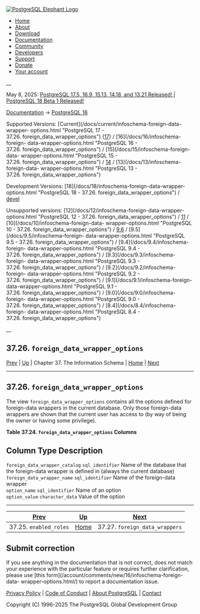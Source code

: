 [ ![PostgreSQL Elephant Logo](/media/img/about/press/elephant.png) ](/)

  * [Home](/ "Home")
  * [About](/about/ "About")
  * [Download](/download/ "Download")
  * [Documentation](/docs/ "Documentation")
  * [Community](/community/ "Community")
  * [Developers](/developer/ "Developers")
  * [Support](/support/ "Support")
  * [Donate](/about/donate/ "Donate")
  * [Your account](/account/ "Your account")

__

May 8, 2025: [ PostgreSQL 17.5, 16.9, 15.13, 14.18, and 13.21 Released! ](/about/news/postgresql-175-169-1513-1418-and-1321-released-3072/) | [ PostgreSQL 18 Beta 1 Released! ](/about/news/postgresql-18-beta-1-released-3070/)

[Documentation](/docs/ "Documentation") -> [PostgreSQL
16](/docs/16/index.html)

Supported Versions: [Current](/docs/current/infoschema-foreign-data-wrapper-
options.html "PostgreSQL 17 - 37.26. foreign_data_wrapper_options")
([17](/docs/17/infoschema-foreign-data-wrapper-options.html "PostgreSQL 17 -
37.26. foreign_data_wrapper_options")) / [16](/docs/16/infoschema-foreign-
data-wrapper-options.html "PostgreSQL 16 -
37.26. foreign_data_wrapper_options") / [15](/docs/15/infoschema-foreign-data-
wrapper-options.html "PostgreSQL 15 - 37.26. foreign_data_wrapper_options") /
[14](/docs/14/infoschema-foreign-data-wrapper-options.html "PostgreSQL 14 -
37.26. foreign_data_wrapper_options") / [13](/docs/13/infoschema-foreign-data-
wrapper-options.html "PostgreSQL 13 - 37.26. foreign_data_wrapper_options")

Development Versions: [18](/docs/18/infoschema-foreign-data-wrapper-
options.html "PostgreSQL 18 - 37.26. foreign_data_wrapper_options") /
[devel](/docs/devel/infoschema-foreign-data-wrapper-options.html "PostgreSQL
devel - 37.26. foreign_data_wrapper_options")

Unsupported versions: [12](/docs/12/infoschema-foreign-data-wrapper-
options.html "PostgreSQL 12 - 37.26. foreign_data_wrapper_options") /
[11](/docs/11/infoschema-foreign-data-wrapper-options.html "PostgreSQL 11 -
37.26. foreign_data_wrapper_options") / [10](/docs/10/infoschema-foreign-data-
wrapper-options.html "PostgreSQL 10 - 37.26. foreign_data_wrapper_options") /
[9.6](/docs/9.6/infoschema-foreign-data-wrapper-options.html "PostgreSQL 9.6 -
37.26. foreign_data_wrapper_options") / [9.5](/docs/9.5/infoschema-foreign-
data-wrapper-options.html "PostgreSQL 9.5 -
37.26. foreign_data_wrapper_options") / [9.4](/docs/9.4/infoschema-foreign-
data-wrapper-options.html "PostgreSQL 9.4 -
37.26. foreign_data_wrapper_options") / [9.3](/docs/9.3/infoschema-foreign-
data-wrapper-options.html "PostgreSQL 9.3 -
37.26. foreign_data_wrapper_options") / [9.2](/docs/9.2/infoschema-foreign-
data-wrapper-options.html "PostgreSQL 9.2 -
37.26. foreign_data_wrapper_options") / [9.1](/docs/9.1/infoschema-foreign-
data-wrapper-options.html "PostgreSQL 9.1 -
37.26. foreign_data_wrapper_options") / [9.0](/docs/9.0/infoschema-foreign-
data-wrapper-options.html "PostgreSQL 9.0 -
37.26. foreign_data_wrapper_options") / [8.4](/docs/8.4/infoschema-foreign-
data-wrapper-options.html "PostgreSQL 8.4 -
37.26. foreign_data_wrapper_options")

__

37.26. `foreign_data_wrapper_options`  
---  
[Prev](infoschema-enabled-roles.html "37.25. enabled_roles")  | [Up](information-schema.html "Chapter 37. The Information Schema") | Chapter 37. The Information Schema | [Home](index.html "PostgreSQL 16.9 Documentation") |  [Next](infoschema-foreign-data-wrappers.html "37.27. foreign_data_wrappers")  
  
* * *

## 37.26. `foreign_data_wrapper_options` #

The view `foreign_data_wrapper_options` contains all the options defined for
foreign-data wrappers in the current database. Only those foreign-data
wrappers are shown that the current user has access to (by way of being the
owner or having some privilege).

**Table  37.24. `foreign_data_wrapper_options` Columns**

Column Type Description  
---  
`foreign_data_wrapper_catalog` `sql_identifier` Name of the database that the
foreign-data wrapper is defined in (always the current database)  
`foreign_data_wrapper_name` `sql_identifier` Name of the foreign-data wrapper  
`option_name` `sql_identifier` Name of an option  
`option_value` `character_data` Value of the option  
  
  

* * *

[Prev](infoschema-enabled-roles.html "37.25. enabled_roles")  | [Up](information-schema.html "Chapter 37. The Information Schema") |  [Next](infoschema-foreign-data-wrappers.html "37.27. foreign_data_wrappers")  
---|---|---  
37.25. `enabled_roles`  | [Home](index.html "PostgreSQL 16.9 Documentation") |  37.27. `foreign_data_wrappers`  
  
## Submit correction

If you see anything in the documentation that is not correct, does not match
your experience with the particular feature or requires further clarification,
please use [this form](/account/comments/new/16/infoschema-foreign-data-
wrapper-options.html/) to report a documentation issue.

[Privacy Policy](/about/privacypolicy) | [Code of Conduct](/about/policies/coc/) | [About PostgreSQL](/about/) | [Contact](/about/contact/)  

Copyright (C) 1996-2025 The PostgreSQL Global Development Group

